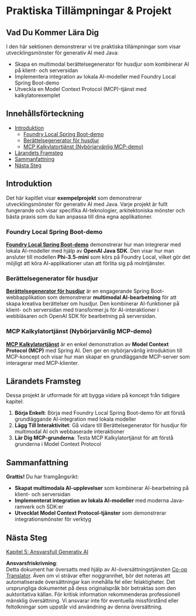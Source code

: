 <!--
CO_OP_TRANSLATOR_METADATA:
{
  "original_hash": "df269f529a172a0197ef28460bf1da9f",
  "translation_date": "2025-07-25T11:29:06+00:00",
  "source_file": "04-PracticalSamples/README.md",
  "language_code": "sv"
}
-->
# Praktiska Tillämpningar & Projekt

## Vad Du Kommer Lära Dig
I den här sektionen demonstrerar vi tre praktiska tillämpningar som visar utvecklingsmönster för generativ AI med Java:
- Skapa en multimodal berättelsegenerator för husdjur som kombinerar AI på klient- och serversidan
- Implementera integration av lokala AI-modeller med Foundry Local Spring Boot-demo
- Utveckla en Model Context Protocol (MCP)-tjänst med kalkylatorexemplet

## Innehållsförteckning

- [Introduktion](../../../04-PracticalSamples)
  - [Foundry Local Spring Boot-demo](../../../04-PracticalSamples)
  - [Berättelsegenerator för husdjur](../../../04-PracticalSamples)
  - [MCP Kalkylatortjänst (Nybörjarvänlig MCP-demo)](../../../04-PracticalSamples)
- [Lärandets Framsteg](../../../04-PracticalSamples)
- [Sammanfattning](../../../04-PracticalSamples)
- [Nästa Steg](../../../04-PracticalSamples)

## Introduktion

Det här kapitlet visar **exempelprojekt** som demonstrerar utvecklingsmönster för generativ AI med Java. Varje projekt är fullt fungerande och visar specifika AI-teknologier, arkitektoniska mönster och bästa praxis som du kan anpassa till dina egna applikationer.

### Foundry Local Spring Boot-demo

**[Foundry Local Spring Boot-demo](foundrylocal/README.md)** demonstrerar hur man integrerar med lokala AI-modeller med hjälp av **OpenAI Java SDK**. Den visar hur man ansluter till modellen **Phi-3.5-mini** som körs på Foundry Local, vilket gör det möjligt att köra AI-applikationer utan att förlita sig på molntjänster.

### Berättelsegenerator för husdjur

**[Berättelsegenerator för husdjur](petstory/README.md)** är en engagerande Spring Boot-webbapplikation som demonstrerar **multimodal AI-bearbetning** för att skapa kreativa berättelser om husdjur. Den kombinerar AI-funktioner på klient- och serversidan med transformer.js för AI-interaktioner i webbläsaren och OpenAI SDK för bearbetning på serversidan.

### MCP Kalkylatortjänst (Nybörjarvänlig MCP-demo)

**[MCP Kalkylatortjänst](mcp/calculator/README.md)** är en enkel demonstration av **Model Context Protocol (MCP)** med Spring AI. Den ger en nybörjarvänlig introduktion till MCP-koncept och visar hur man skapar en grundläggande MCP-server som interagerar med MCP-klienter.

## Lärandets Framsteg

Dessa projekt är utformade för att bygga vidare på koncept från tidigare kapitel:

1. **Börja Enkelt**: Börja med Foundry Local Spring Boot-demo för att förstå grundläggande AI-integration med lokala modeller
2. **Lägg Till Interaktivitet**: Gå vidare till Berättelsegenerator för husdjur för multimodal AI och webbaserade interaktioner
3. **Lär Dig MCP-grunderna**: Testa MCP Kalkylatortjänst för att förstå grunderna i Model Context Protocol

## Sammanfattning

**Grattis!** Du har framgångsrikt:

- **Skapat multimodala AI-upplevelser** som kombinerar AI-bearbetning på klient- och serversidan
- **Implementerat integration av lokala AI-modeller** med moderna Java-ramverk och SDK:er
- **Utvecklat Model Context Protocol-tjänster** som demonstrerar integrationsmönster för verktyg

## Nästa Steg

[Kapitel 5: Ansvarsfull Generativ AI](../05-ResponsibleGenAI/README.md)

**Ansvarsfriskrivning**:  
Detta dokument har översatts med hjälp av AI-översättningstjänsten [Co-op Translator](https://github.com/Azure/co-op-translator). Även om vi strävar efter noggrannhet, bör det noteras att automatiserade översättningar kan innehålla fel eller felaktigheter. Det ursprungliga dokumentet på dess originalspråk bör betraktas som den auktoritativa källan. För kritisk information rekommenderas professionell mänsklig översättning. Vi ansvarar inte för eventuella missförstånd eller feltolkningar som uppstår vid användning av denna översättning.